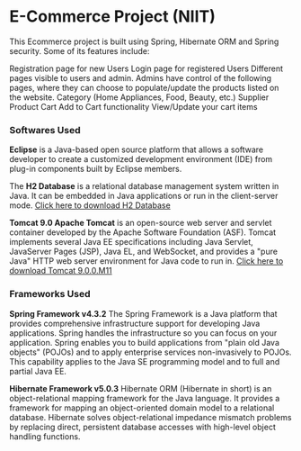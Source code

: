 # E-Commerce Project (NIIT)

This Ecommerce project is built using Spring, Hibernate ORM and Spring security. Some of its features include:

Registration page for new Users
Login page for registered Users
Different pages visible to users and admin. Admins have control of the following pages, where they can choose to populate/update the products listed on the website. 
Category (Home Appliances, Food, Beauty, etc.) 
Supplier
Product 
Cart
Add to Cart functionality
View/Update your cart items

### Softwares Used

**Eclipse** is a Java-based open source platform that allows a software developer to create a customized development environment (IDE) from plug-in components built by Eclipse members.

The **H2 Database** is a relational database management system written in Java. It can be embedded in Java applications or run in the client-server mode. [Click here to download H2 Database](http://www.h2database.com/h2-setup-2014-04-05.exe)

**Tomcat 9.0 Apache Tomcat** is an open-source web server and servlet container developed by the Apache Software Foundation (ASF). Tomcat implements several Java EE specifications including Java Servlet, JavaServer Pages (JSP), Java EL, and WebSocket, and provides a "pure Java" HTTP web server environment for Java code to run in. [Click here to download Tomcat 9.0.0.M11](http://redrockdigimark.com/apachemirror/tomcat/tomcat-9/v9.0.0.M11/bin/apache-tomcat-9.0.0.M11-windows-x64.zip)

### Frameworks Used

**Spring Framework v4.3.2** 
The Spring Framework is a Java platform that provides comprehensive infrastructure support for developing Java applications. Spring handles the infrastructure so you can focus on your application. Spring enables you to build applications from "plain old Java objects" (POJOs) and to apply enterprise services non-invasively to POJOs. This capability applies to the Java SE programming model and to full and partial Java EE.

**Hibernate Framework v5.0.3** 
Hibernate ORM (Hibernate in short) is an object-relational mapping framework for the Java language. It provides a framework for mapping an object-oriented domain model to a relational database. Hibernate solves object-relational impedance mismatch problems by replacing direct, persistent database accesses with high-level object handling functions.
